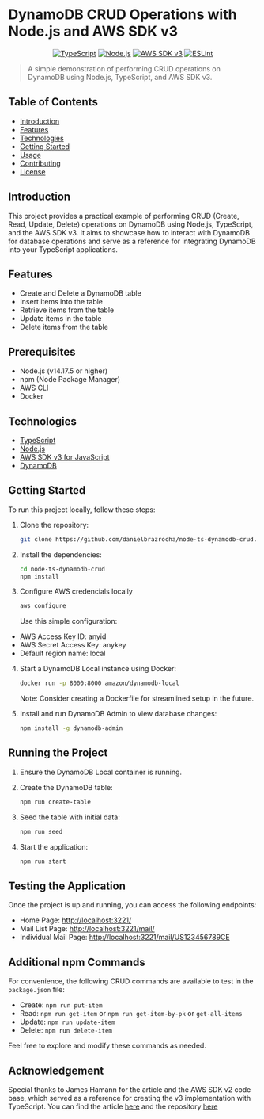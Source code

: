 # DynamoDB CRUD Operations with Node.js and AWS SDK v3

<div align="center">

[![TypeScript](https://img.shields.io/badge/TypeScript-4.5.4-blue.svg)](https://www.typescriptlang.org/)
  [![Node.js](https://img.shields.io/badge/Node.js-14.17.5-green.svg)](https://nodejs.org/)
  [![AWS SDK v3](https://img.shields.io/badge/AWS%20SDK%20v3-3.20.0-orange.svg)](https://aws.amazon.com/sdk-for-javascript/)
  [![ESLint](https://img.shields.io/badge/ESLint-8.2.0-purple.svg)](https://eslint.org/)

</div>

> A simple demonstration of performing CRUD operations on DynamoDB using Node.js, TypeScript, and AWS SDK v3.

## Table of Contents

- [Introduction](#introduction)
- [Features](#features)
- [Technologies](#technologies)
- [Getting Started](#getting-started)
- [Usage](#usage)
- [Contributing](#contributing)
- [License](#license)

## Introduction

This project provides a practical example of performing CRUD (Create, Read, Update, Delete) operations on DynamoDB using Node.js, TypeScript, and the AWS SDK v3. It aims to showcase how to interact with DynamoDB for database operations and serve as a reference for integrating DynamoDB into your TypeScript applications.

## Features

- Create and Delete a DynamoDB table
- Insert items into the table
- Retrieve items from the table
- Update items in the table
- Delete items from the table

## Prerequisites

- Node.js (v14.17.5 or higher)
- npm (Node Package Manager)
- AWS CLI
- Docker

## Technologies

- [TypeScript](https://www.typescriptlang.org/)
- [Node.js](https://nodejs.org/)
- [AWS SDK v3 for JavaScript](https://aws.amazon.com/sdk-for-javascript/)
- [DynamoDB](https://aws.amazon.com/dynamodb/)

## Getting Started

To run this project locally, follow these steps:

1. Clone the repository:
   ```bash
   git clone https://github.com/danielbrazrocha/node-ts-dynamodb-crud.git
   ```

2. Install the dependencies:
   ```bash
   cd node-ts-dynamodb-crud
   npm install
   ```
3. Configure AWS credencials locally
   ```bash
   aws configure
   ```
   Use this simple configuration:
- AWS Access Key ID: anyid
- AWS Secret Access Key: anykey
- Default region name: local

4. Start a DynamoDB Local instance using Docker:
   ```bash
   docker run -p 8000:8000 amazon/dynamodb-local
   ```
   Note: Consider creating a Dockerfile for streamlined setup in the future.

5. Install and run DynamoDB Admin to view database changes:
   ```bash 
   npm install -g dynamodb-admin
   ```

## Running the Project

1. Ensure the DynamoDB Local container is running.

2. Create the DynamoDB table:
   ```bash
   npm run create-table
   ```

3. Seed the table with initial data:
   ```bash
   npm run seed
   ```

4. Start the application:
   ```bash
   npm run start
   ```

## Testing the Application

Once the project is up and running, you can access the following endpoints:

- Home Page: [http://localhost:3221/](http://localhost:3221/)
- Mail List Page: [http://localhost:3221/mail/](http://localhost:3221/mail/)
- Individual Mail Page: [http://localhost:3221/mail/US123456789CE](http://localhost:3221/mail/US123456789CE)

## Additional npm Commands

For convenience, the following CRUD commands are available to test in the `package.json` file:

- Create: `npm run put-item`
- Read: `npm run get-item` or `npm run get-item-by-pk` or `get-all-items`
- Update:  `npm run update-item`
- Delete: `npm run delete-item`

Feel free to explore and modify these commands as needed.

## Acknowledgement

Special thanks to James Hamann for the article and the AWS SDK v2 code base, which served as a reference for creating the v3 implementation with TypeScript. You can find the article [here](https://medium.com/quick-code/node-js-restful-api-with-dynamodb-local-7e342a934a24) and the repository [here](https://github.com/jameshamann/node-dynamo-db-example)


